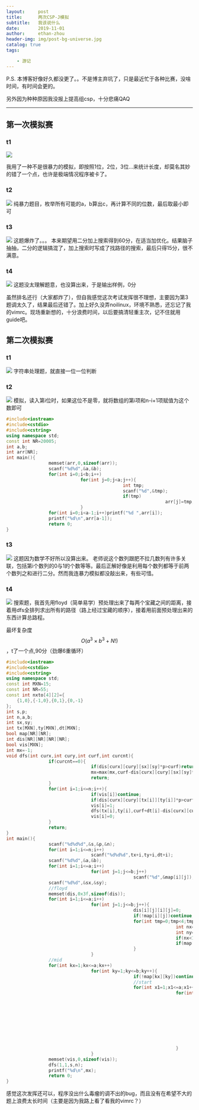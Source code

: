 ```yaml
---
layout:     post
title:      两次CSP-J模拟
subtitle:   我该说什么
date:       2019-11-01
author:     ethan-zhou
header-img: img/post-bg-universe.jpg
catalog: true
tags:

    - 游记
---
```


P.S. 本博客好像好久都没更了。。不是博主弃坑了，只是最近忙于各种比赛，没啥时间，有时间会更的。

另外因为种种原因我没报上提高组csp，十分悲痛QAQ

---

## 第一次模拟赛
### t1

![](https://pic.superbed.cn/item/5dbbeb2fbd461d945ada4108.jpg)

我用了一种不是很暴力的模拟，即按照1位，2位，3位…来统计长度，却莫名其妙的错了一个点，也许是极端情况程序被卡了。
### t2

![](https://pic.superbed.cn/item/5dbbeb2fbd461d945ada4100.jpg)
纯暴力题目，枚举所有可能的a，b算出c，再计算不同的位数，最后取最小即可
### t3

![](https://pic.superbed.cn/item/5dbbeb2fbd461d945ada4102.jpg)
这题爆炸了。。。
本来期望用二分加上搜索得到60分，在适当加优化。结果脑子抽抽，二分的逻辑搞混了，加上搜索时写成了找路径的搜索，最后只得15分，很不满意。
### t4

![](https://pic.superbed.cn/item/5dbbeb2fbd461d945ada4105.jpg)
这题没太理解题意，也没算出来，于是输出样例，0分

虽然排名还行（大家都炸了），但自我感觉这次考试发挥很不理想，主要因为第3题调太久了，结果最后还错了。加上好久没弄noilinux，环境不熟悉，还忘记了我的vimrc。现场重新想的，十分浪费时间，以后要搞清轻重主次，记不住就用guide吧。
## 第二次模拟赛
### t1

![](https://pic.superbed.cn/item/5dbbec64bd461d945ada51e7.jpg)
字符串处理题，就直接一位一位判断
### t2

![](https://pic.superbed.cn/item/5dbbec64bd461d945ada51e9.jpg)
模拟，读入第i位时，如果这位不是零，就将数组的第i项和n-i+1项赋值为这个数即可
```cpp
#include<iostream>
#include<cstdio>
#include<cstring>
using namespace std;
const int NR=20005;
int a,b;
int arr[NR];
int main(){
				memset(arr,0,sizeof(arr));
				scanf("%d%d",&a,&b);
				for(int i=0;i<b;i++)
							for(int j=0;j<a;j++){
											int tmp;
											scanf("%d",&tmp);
											if(tmp)
															arr[j]=tmp,arr[a-j-1]=tmp;
							}
				for(int i=0;i<a-1;i++)printf("%d ",arr[i]);
				printf("%d\n",arr[a-1]);
				return 0;
}
```
### t3

![](https://pic.superbed.cn/item/5dbbec64bd461d945ada51ed.jpg)
这题因为数学不好所以没算出来。
老师说这个数列跟肥不拉几数列有许多关联，包括第i个数列的0与1的个数等等。最后正解好像是利用每个数列都等于前两个数列之和进行二分。然而我连暴力模拟都没敲出来，有些可惜。
### t4

![](https://pic.superbed.cn/item/5dbbec64bd461d945ada51f3.jpg)
搜索题，我首先用floyd（简单易学）预处理出来了每两个宝藏之间的距离，接着用dfs全排列求出所有的路径（路上经过宝藏的顺序），接着用前面预处理出来的东西计算总路程。

最坏复杂度$$O(a^3\times b^3+N!)$$，t了一个点,90分（劲爆6重循环）
```cpp
#include<iostream>
#include<cstdio>
#include<cstring>
using namespace std;
const int MXN=15;
const int NR=55;
const int nxto[4][2]={
	{1,0},{-1,0},{0,1},{0,-1}
};
int s,p;
int n,a,b;
int sx,sy;
int tx[MXN],ty[MXN],dt[MXN];
bool map[NR][NR];
int dis[NR][NR][NR][NR];
bool vis[MXN];
int mx=-1;
void dfs(int curx,int cury,int curf,int curcnt){
				if(curcnt==0){
								if(dis[curx][cury][sx][sy]*p>curf)return;
								mx=max(mx,curf-dis[curx][cury][sx][sy]*p);
								return;
				}
				for(int i=1;i<=n;i++){
								if(vis[i])continue;
								if(dis[curx][cury][tx[i]][ty[i]]*p>curf)continue;
								vis[i]=1;
								dfs(tx[i],ty[i],curf+dt[i]-dis[curx][cury][tx[i]][ty[i]]*p,curcnt-1);
								vis[i]=0;
				}
				return;
}
int main(){
				scanf("%d%d%d",&s,&p,&n);
				for(int i=1;i<=n;i++)
								scanf("%d%d%d",tx+i,ty+i,dt+i);
				scanf("%d%d",&a,&b);
				for(int i=1;i<=a;i++)
								for(int j=1;j<=b;j++)
												scanf("%d",&map[i][j]);
				scanf("%d%d",&sx,&sy);
				//floyd
				memset(dis,0x3f,sizeof(dis));
				for(int i=1;i<=a;i++)
								for(int j=1;j<=b;j++){
												dis[i][j][i][j]=0;
												if(!map[i][j])continue;
												for(int tmp=0;tmp<4;tmp++){
																int nx=i+nxto[tmp][0];
																int ny=j+nxto[tmp][1];
																if(nx<1 || ny<1 || nx>a || ny>b)continue;
																if(map[nx][ny])dis[i][j][nx][ny]=1;
												}
								}
				//mid
				for(int kx=1;kx<=a;kx++)
								for(int ky=1;ky<=b;ky++){
												if(!map[kx][ky])continue;
												//start
												for(int x1=1;x1<=a;x1++)
																for(int y1=1;y1<=b;y1++){
																				if(!map[x1][y1])continue;
																				//end
																				for(int x2=1;x2<=a;x2++)
																								for(int y2=1;y2<=b;y2++){
																												if(!map[x2][y2])continue;
																												dis[x1][y1][x2][y2]=min(\
																												dis[x1][y1][x2][y2],\
																												dis[x1][y1][kx][ky]+dis[kx][ky][x2][y2]);
																								}
																}
								}
				memset(vis,0,sizeof(vis));
				dfs(1,1,s,n);
				printf("%d\n",mx);
				return 0;
}
```

感觉这次发挥还可以，程序没出什么毒瘤的调不出的bug，而且没有在希望不大的题上浪费太长时间（主要是因为我路上看了看我的vimrc？）
